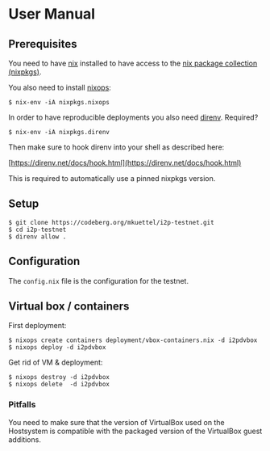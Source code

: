 # User Manual

## Prerequisites

You need to have [nix](https://github.com/nixos/nix) installed to have access to the [nix package collection (nixpkgs)](https://github.com/nixos/nixpkgs).

You also need to install [nixops](https://github.com/NixOS/nixops):

    $ nix-env -iA nixpkgs.nixops

In order to have reproducible deployments you also need [direnv](https://direnv.net/). Required?

    $ nix-env -iA nixpkgs.direnv

Then make sure to hook direnv into your shell as described here:

[https://direnv.net/docs/hook.html](https://direnv.net/docs/hook.html)

This is required to automatically use a pinned nixpkgs version.

## Setup

    $ git clone https://codeberg.org/mkuettel/i2p-testnet.git
    $ cd i2p-testnet
    $ direnv allow .

## Configuration

The `config.nix` file is the configuration for the testnet.

## Virtual box / containers

First deployment:

    $ nixops create containers deployment/vbox-containers.nix -d i2pdvbox
    $ nixops deploy -d i2pdvbox

Get rid of VM & deployment:

    $ nixops destroy -d i2pdvbox
    $ nixops delete  -d i2pdvbox

### Pitfalls

You need to make sure that the version of VirtualBox used on the Hostsystem is compatible with the packaged version of the VirtualBox guest additions.
